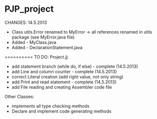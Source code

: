 PJP_project
===========
CHANGES:
14.5.2013
  - Class utils.Error renamed to MyError -> all references renamed in utils package (see MyError.java file)
  - Added - MyClass.java
  - Added - DeclarationStatement.java


==========
TO DO:
Project.jj:
  - add statement branch (while do, if else) - complete (14.5.2013)
  - add Line and column counter - complete (14.5.2013)
  - correct Literal creation (add right value, not only string)
  - add Print and read statement - complete (14.5.2013)
  - add File reading and creating Assembler code file

Other Classes:
  - implements all type checking methods
  - Declare and implement code generating methods

